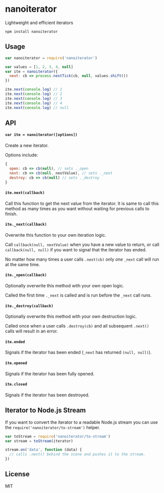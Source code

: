 # nanoiterator

Lightweight and efficient iterators

```
npm install nanoiterator
```

## Usage

``` js
var nanoiterator = require('nanoiterator')

var values = [1, 2, 3, 4, null]
var ite = nanoiterator({
  next: cb => process.nextTick(cb, null, values.shift())
})

ite.next(console.log) // 1
ite.next(console.log) // 2
ite.next(console.log) // 3
ite.next(console.log) // 4
ite.next(console.log) // null
```

## API

#### `var ite = nanoiterator([options])`

Create a new iterator.

Options include:

``` js
{
  open: cb => cb(null), // sets ._open
  next: cb => cb(null, nextValue), // sets ._next
  destroy: cb => cb(null) // sets ._destroy
}
```

#### `ite.next(callback)`

Call this function to get the next value from the iterator. It is same to call this
method as many times as you want without waiting for previous calls to finish.

#### `ite._next(callback)`

Overwrite this function to your own iteration logic.

Call `callback(null, nextValue)` when you have a new value to return, or
call `callback(null, null)` if you want to signal that the iterator has ended.

No matter how many times a user calls `.next(cb)` only *one* `_next` call will
run at the same time.

#### `ite._open(callback)`

Optionally overwrite this method with your own open logic.

Called the first time `._next` is called and is run before the `_next` call runs.

#### `ite._destroy(callback)`

Optionally overwrite this method with your own destruction logic.

Called once when a user calls `.destroy(cb)` and all subsequent `.next()` calls
will result in an error.

#### `ite.ended`

Signals if the iterator has been ended (`_next` has returned `(null, null)`).

#### `ite.opened`

Signals if the iterator has been fully opened.

#### `ite.closed`

Signals if the iterator has been destroyed.

## Iterator to Node.js Stream

If you want to convert the iterator to a readable Node.js stream you can use the
`require('nanoiterator/to-stream')` helper.

``` js
var toStream = require('nanoiterator/to-stream')
var stream = toStream(iterator)

stream.on('data', function (data) {
  // calls .next() behind the scene and pushes it to the stream.
})
```

## License

MIT
